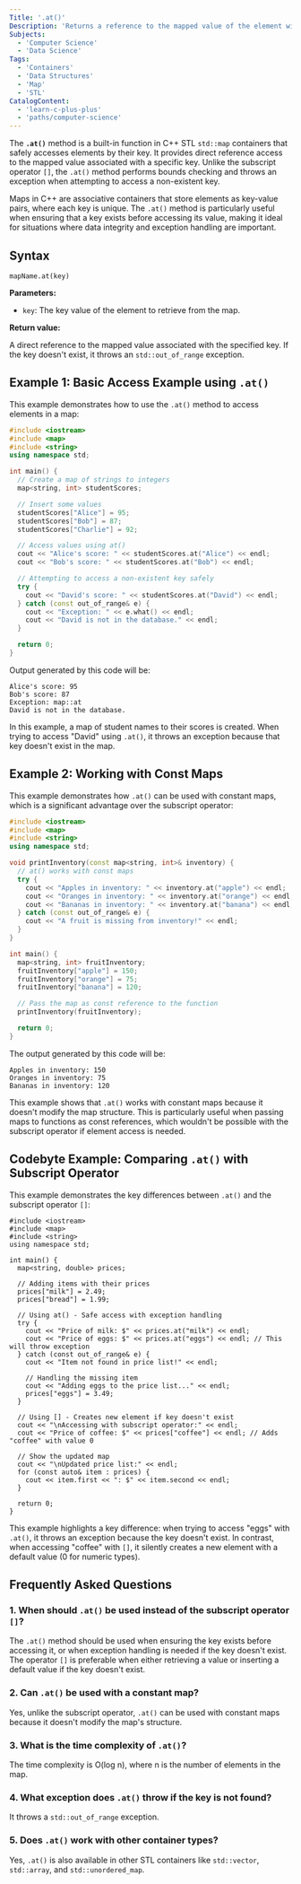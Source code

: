 ```yaml
---
Title: '.at()'
Description: 'Returns a reference to the mapped value of the element with key equivalent to a given key in a map container.'
Subjects:
  - 'Computer Science'
  - 'Data Science'
Tags:
  - 'Containers'
  - 'Data Structures'
  - 'Map'
  - 'STL'
CatalogContent:
  - 'learn-c-plus-plus'
  - 'paths/computer-science'
---
```


The **`.at()`** method is a built-in function in C++ STL `std::map` containers that safely accesses elements by their key. It provides direct reference access to the mapped value associated with a specific key. Unlike the subscript operator `[]`, the `.at()` method performs bounds checking and throws an exception when attempting to access a non-existent key.

Maps in C++ are associative containers that store elements as key-value pairs, where each key is unique. The `.at()` method is particularly useful when ensuring that a key exists before accessing its value, making it ideal for situations where data integrity and exception handling are important.

## Syntax

```pseudo
mapName.at(key)
```

**Parameters:**

- `key`: The key value of the element to retrieve from the map.

**Return value:**

A direct reference to the mapped value associated with the specified key. If the key doesn't exist, it throws an `std::out_of_range` exception.

## Example 1: Basic Access Example using `.at()`

This example demonstrates how to use the `.at()` method to access elements in a map:

```cpp
#include <iostream>
#include <map>
#include <string>
using namespace std;

int main() {
  // Create a map of strings to integers
  map<string, int> studentScores;

  // Insert some values
  studentScores["Alice"] = 95;
  studentScores["Bob"] = 87;
  studentScores["Charlie"] = 92;

  // Access values using at()
  cout << "Alice's score: " << studentScores.at("Alice") << endl;
  cout << "Bob's score: " << studentScores.at("Bob") << endl;

  // Attempting to access a non-existent key safely
  try {
    cout << "David's score: " << studentScores.at("David") << endl;
  } catch (const out_of_range& e) {
    cout << "Exception: " << e.what() << endl;
    cout << "David is not in the database." << endl;
  }

  return 0;
}
```

Output generated by this code will be:

```shell
Alice's score: 95
Bob's score: 87
Exception: map::at
David is not in the database.
```

In this example, a map of student names to their scores is created. When trying to access "David" using `.at()`, it throws an exception because that key doesn't exist in the map.

## Example 2: Working with Const Maps

This example demonstrates how `.at()` can be used with constant maps, which is a significant advantage over the subscript operator:

```cpp
#include <iostream>
#include <map>
#include <string>
using namespace std;

void printInventory(const map<string, int>& inventory) {
  // at() works with const maps
  try {
    cout << "Apples in inventory: " << inventory.at("apple") << endl;
    cout << "Oranges in inventory: " << inventory.at("orange") << endl;
    cout << "Bananas in inventory: " << inventory.at("banana") << endl;
  } catch (const out_of_range& e) {
    cout << "A fruit is missing from inventory!" << endl;
  }
}

int main() {
  map<string, int> fruitInventory;
  fruitInventory["apple"] = 150;
  fruitInventory["orange"] = 75;
  fruitInventory["banana"] = 120;

  // Pass the map as const reference to the function
  printInventory(fruitInventory);

  return 0;
}
```

The output generated by this code will be:

```shell
Apples in inventory: 150
Oranges in inventory: 75
Bananas in inventory: 120
```

This example shows that `.at()` works with constant maps because it doesn't modify the map structure. This is particularly useful when passing maps to functions as const references, which wouldn't be possible with the subscript operator if element access is needed.

## Codebyte Example: Comparing `.at()` with Subscript Operator

This example demonstrates the key differences between `.at()` and the subscript operator `[]`:

```codebyte/cpp
#include <iostream>
#include <map>
#include <string>
using namespace std;

int main() {
  map<string, double> prices;

  // Adding items with their prices
  prices["milk"] = 2.49;
  prices["bread"] = 1.99;

  // Using at() - Safe access with exception handling
  try {
    cout << "Price of milk: $" << prices.at("milk") << endl;
    cout << "Price of eggs: $" << prices.at("eggs") << endl; // This will throw exception
  } catch (const out_of_range& e) {
    cout << "Item not found in price list!" << endl;

    // Handling the missing item
    cout << "Adding eggs to the price list..." << endl;
    prices["eggs"] = 3.49;
  }

  // Using [] - Creates new element if key doesn't exist
  cout << "\nAccessing with subscript operator:" << endl;
  cout << "Price of coffee: $" << prices["coffee"] << endl; // Adds "coffee" with value 0

  // Show the updated map
  cout << "\nUpdated price list:" << endl;
  for (const auto& item : prices) {
    cout << item.first << ": $" << item.second << endl;
  }

  return 0;
}
```

This example highlights a key difference: when trying to access "eggs" with `.at()`, it throws an exception because the key doesn't exist. In contrast, when accessing "coffee" with `[]`, it silently creates a new element with a default value (0 for numeric types).

## Frequently Asked Questions

### 1. When should `.at()` be used instead of the subscript operator `[]`?

The `.at()` method should be used when ensuring the key exists before accessing it, or when exception handling is needed if the key doesn't exist. The operator `[]` is preferable when either retrieving a value or inserting a default value if the key doesn't exist.

### 2. Can `.at()` be used with a constant map?

Yes, unlike the subscript operator, `.at()` can be used with constant maps because it doesn't modify the map's structure.

### 3. What is the time complexity of `.at()`?

The time complexity is O(log n), where n is the number of elements in the map.

### 4. What exception does `.at()` throw if the key is not found?

It throws a `std::out_of_range` exception.

### 5. Does `.at()` work with other container types?

Yes, `.at()` is also available in other STL containers like `std::vector`, `std::array`, and `std::unordered_map`.
